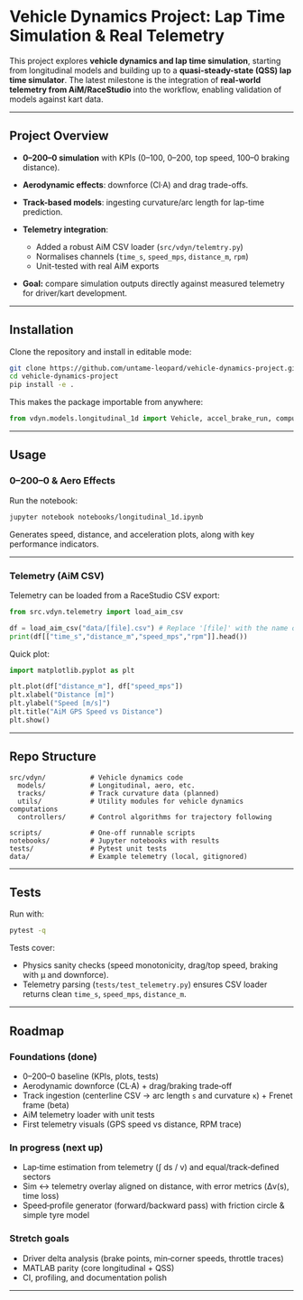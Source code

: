 # Vehicle Dynamics Project: Lap Time Simulation & Real Telemetry

This project explores **vehicle dynamics and lap time simulation**, starting from longitudinal models and building up to a **quasi-steady-state (QSS) lap time simulator**.
The latest milestone is the integration of **real-world telemetry from AiM/RaceStudio** into the workflow, enabling validation of models against kart data.

---

## Project Overview

* **0–200–0 simulation** with KPIs (0–100, 0–200, top speed, 100–0 braking distance).
* **Aerodynamic effects**: downforce (Cl·A) and drag trade-offs.
* **Track-based models**: ingesting curvature/arc length for lap-time prediction.
* **Telemetry integration**:

  * Added a robust AiM CSV loader (`src/vdyn/telemtry.py`)
  * Normalises channels (`time_s`, `speed_mps`, `distance_m`, `rpm`)
  * Unit-tested with real AiM exports
* **Goal:** compare simulation outputs directly against measured telemetry for driver/kart development.

---

## Installation

Clone the repository and install in editable mode:

```bash
git clone https://github.com/untame-leopard/vehicle-dynamics-project.git
cd vehicle-dynamics-project
pip install -e .
```

This makes the package importable from anywhere:

```python
from vdyn.models.longitudinal_1d import Vehicle, accel_brake_run, compute_kpis
```

---

## Usage

### 0–200–0 & Aero Effects

Run the notebook:

```bash
jupyter notebook notebooks/longitudinal_1d.ipynb
```

Generates speed, distance, and acceleration plots, along with key performance indicators.

---

### Telemetry (AiM CSV)

Telemetry can be loaded from a RaceStudio CSV export:

```python
from src.vdyn.telemetry import load_aim_csv

df = load_aim_csv("data/[file].csv") # Replace '[file]' with the name of your specific CSV file (e.g., '2.csv').
print(df[["time_s","distance_m","speed_mps","rpm"]].head())
```

Quick plot:

```python
import matplotlib.pyplot as plt

plt.plot(df["distance_m"], df["speed_mps"])
plt.xlabel("Distance [m]")
plt.ylabel("Speed [m/s]")
plt.title("AiM GPS Speed vs Distance")
plt.show()
```

---

## Repo Structure

```
src/vdyn/           # Vehicle dynamics code
  models/           # Longitudinal, aero, etc.
  tracks/           # Track curvature data (planned)
  utils/            # Utility modules for vehicle dynamics computations
  controllers/      # Control algorithms for trajectory following

scripts/            # One-off runnable scripts
notebooks/          # Jupyter notebooks with results
tests/              # Pytest unit tests
data/               # Example telemetry (local, gitignored)
```

---

## Tests

Run with:

```bash
pytest -q
```

Tests cover:

* Physics sanity checks (speed monotonicity, drag/top speed, braking with μ and downforce).
* Telemetry parsing (`tests/test_telemetry.py`) ensures CSV loader returns clean `time_s`, `speed_mps`, `distance_m`.

---

## Roadmap

### Foundations (done)

* 0–200–0 baseline (KPIs, plots, tests)
* Aerodynamic downforce (CL·A) + drag/braking trade‑off
* Track ingestion (centerline CSV → arc length `s` and curvature `κ`) + Frenet frame (beta)
* AiM telemetry loader with unit tests
* First telemetry visuals (GPS speed vs distance, RPM trace)

### In progress (next up)

* Lap‑time estimation from telemetry (∫ ds / v) and equal/track‑defined sectors
* Sim ↔ telemetry overlay aligned on distance, with error metrics (Δv(s), time loss)
* Speed‑profile generator (forward/backward pass) with friction circle & simple tyre model

### Stretch goals

* Driver delta analysis (brake points, min‑corner speeds, throttle traces)
* MATLAB parity (core longitudinal + QSS)
* CI, profiling, and documentation polish

---
